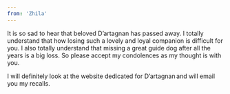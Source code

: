 ```yaml
---
from: 'Zhila'
---
```


It is so sad to hear that beloved D’artagnan has passed away. I totally understand that how losing such a lovely and loyal companion is difficult for you. I also totally understand that missing a great guide dog after all the years is a big loss. So please accept my condolences as my thought is with you. 

I will definitely look at the website dedicated for D’artagnan and will email you my recalls. 